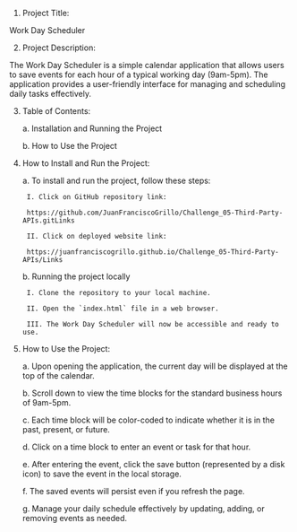1. Project Title:

Work Day Scheduler

2. Project Description:

The Work Day Scheduler is a simple calendar application that allows users to save events for each hour of a typical working day (9am-5pm). The application provides a user-friendly interface for managing and scheduling daily tasks effectively.

3. Table of Contents:

	a. Installation and Running the Project

	b. How to Use the Project

4. How to Install and Run the Project:

	a. To install and run the project, follow these steps:

		I. Click on GitHub repository link:

		https://github.com/JuanFranciscoGrillo/Challenge_05-Third-Party-APIs.gitLinks          

		II. Click on deployed website link:

		https://juanfranciscogrillo.github.io/Challenge_05-Third-Party-APIs/Links

	b. Running the project locally

		I. Clone the repository to your local machine.
		
		II. Open the `index.html` file in a web browser.
		
		III. The Work Day Scheduler will now be accessible and ready to use.

5. How to Use the Project:

	a. Upon opening the application, the current day will be displayed at the top of the calendar.

	b. Scroll down to view the time blocks for the standard business hours of 9am-5pm.

	c. Each time block will be color-coded to indicate whether it is in the past, present, or future.

	d. Click on a time block to enter an event or task for that hour.

	e. After entering the event, click the save button (represented by a disk icon) to save the event in the local storage.

	f. The saved events will persist even if you refresh the page.

	g. Manage your daily schedule effectively by updating, adding, or removing events as needed.

